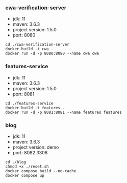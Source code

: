 ### cwa-verification-server
- jdk: 11
- maven: 3.6.3
- project version: 1.5.0
- port: 8080
```shell
cd ./cwa-verification-server
docker build -t cwa .
docker run -d -p 8080:8080 --name cwa cwa
```

### features-service
- jdk: 11
- maven: 3.6.3
- project version: 1.5.0
- port: 8081
```shell
cd ./features-service
docker build -t features .
docker run -d -p 8081:8081 --name features features
```

### blog
- jdk: 11
- maven: 3.6.3
- project version: demo
- port: 8082 3306
```shell
cd ./blog
chmod +x ./reset.sh
docker compose build --no-cache
docker compose up
```
